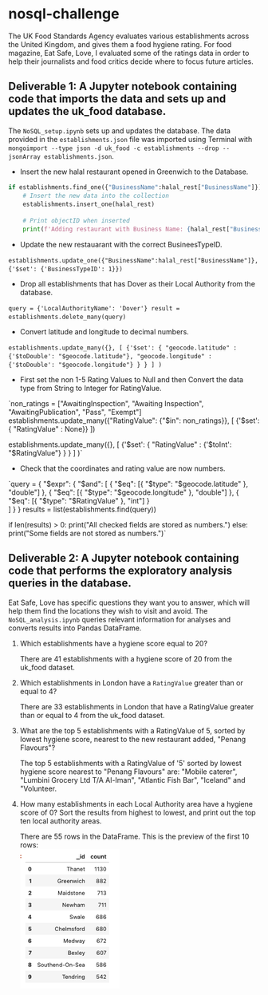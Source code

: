 # nosql-challenge

The UK Food Standards Agency evaluates various establishments across the United Kingdom, and gives them a food hygiene rating. For food magazine, Eat Safe, Love, I evaluated some of the ratings data in order to help their journalists and food critics decide where to focus future articles.

## Deliverable 1: A Jupyter notebook containing code that imports the data and sets up and updates the uk_food database.

The `NoSQL_setup.ipynb` sets up and updates the database. The data provided in the `establishments.json` file was imported using Terminal with `mongoimport --type json -d uk_food -c establishments --drop --jsonArray establishments.json`.

* Insert the new halal restaurant opened in Greenwich to the Database.
  
```python
if establishments.find_one({"BusinessName":halal_rest["BusinessName"]}) == None:
    # Insert the new data into the collection
    establishments.insert_one(halal_rest)
    
    # Print objectID when inserted
    print(f'Adding restaurant with Business Name: {halal_rest["BusinessName"]}')
 ```

* Update the new restauarant with the correct BusineesTypeID.
  
`establishments.update_one({"BusinessName":halal_rest["BusinessName"]},  {'$set': {'BusinessTypeID': 1}})`

* Drop all establishments that has Dover as their Local Authority from the database.
  
`query = {'LocalAuthorityName': 'Dover'}
result = establishments.delete_many(query)`

* Convert latitude and longitude to decimal numbers.

`establishments.update_many({}, [ {'$set': { "geocode.latitude" : {'$toDouble': "$geocode.latitude"},
                                                "geocode.longitude" : {'$toDouble': "$geocode.longitude"}
                                              }
                                     } ]
                              )`

 * First set the non 1-5 Rating Values to Null and then Convert the data type from String to Integer for RatingValue.   
 
 `non_ratings = ["AwaitingInspection", "Awaiting Inspection", "AwaitingPublication", "Pass", "Exempt"]
establishments.update_many({"RatingValue": {"$in": non_ratings}}, [ {'$set':{ "RatingValue" : None}} ])

establishments.update_many({}, [ {'$set': { "RatingValue" : {'$toInt': "$RatingValue"}
                                              }
                                     } ]
                              )`

* Check that the coordinates and rating value are now numbers.

`query = {
    "$expr": {
        "$and": [
            { "$eq": [{ "$type": "$geocode.latitude" }, "double"] },
            { "$eq": [{ "$type": "$geocode.longitude" }, "double"] },
            { "$eq": [{ "$type": "$RatingValue" }, "int"] }  
        ]
    }
}
results = list(establishments.find(query))

if len(results) > 0:
    print("All checked fields are stored as numbers.")
else:
    print("Some fields are not stored as numbers.")`


## Deliverable 2: A Jupyter notebook containing code that performs the exploratory analysis queries in the database.

Eat Safe, Love has specific questions they want you to answer, which will help them find the locations they wish to visit and avoid. The `NoSQL_analysis.ipynb` queries relevant information for analyses and converts results into Pandas DataFrame.

1. Which establishments have a hygiene score equal to 20?

   There are 41 establishments with a hygiene score of 20 from the uk_food dataset. 

2. Which establishments in London have a `RatingValue` greater than or equal to 4?                                       

   There are 33 establishments in London that have a RatingValue greater than or equal to 4 from the uk_food dataset.

3. What are the top 5 establishments with a RatingValue of 5, sorted by lowest hygiene score, nearest to the new restaurant added, "Penang Flavours"?                                                                                 

   The top 5 establishments with a RatingValue of '5' sorted by lowest hygiene score nearest to "Penang Flavours" are: "Mobile caterer", "Lumbini Grocery Ltd T/A Al-Iman", "Atlantic Fish Bar", "Iceland" and "Volunteer.            

4. How many establishments in each Local Authority area have a hygiene score of 0? Sort the results from highest to lowest, and print out the top ten local authority areas.

   There are 55 rows in the DataFrame. This is the preview of the first 10 rows:                                                                                                                                                              
   ![alt text](image.png)
